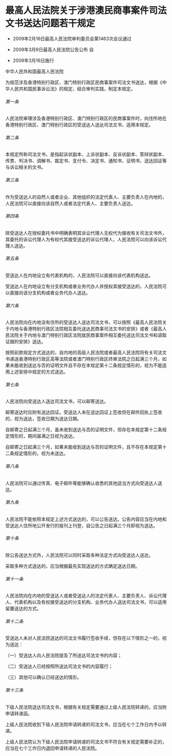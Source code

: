 # 最高人民法院关于涉港澳民商事案件司法文书送达问题若干规定

- 2009年2月16日最高人民法院审判委员会第1463次会议通过

- 2009年3月9日最高人民法院公告公布 自

- 2009年3月16日施行

<!-- INFO END -->

中华人民共和国最高人民法院

为规范涉及香港特别行政区、澳门特别行政区民商事案件司法文书送达，根据《中华人民共和国民事诉讼法》的规定，结合审判实践，制定本规定。

###### 第一条

人民法院审理涉及香港特别行政区、澳门特别行政区的民商事案件时，向住所地在香港特别行政区、澳门特别行政区的受送达人送达司法文书，适用本规定。

###### 第二条

本规定所称司法文书，是指起诉状副本、上诉状副本、反诉状副本、答辩状副本、传票、判决书、调解书、裁定书、支付令、决定书、通知书、证明书、送达回证等与诉讼相关的文书。

###### 第三条

作为受送达人的自然人或者企业、其他组织的法定代表人、主要负责人在内地的，人民法院可以直接向该自然人或者法定代表人、主要负责人送达。

###### 第四条

除受送达人在授权委托书中明确表明其诉讼代理人无权代为接收有关司法文书外，其委托的诉讼代理人为有权代其接受送达的诉讼代理人，人民法院可以向该诉讼代理人送达。

###### 第五条

受送达人在内地设立有代表机构的，人民法院可以直接向该代表机构送达。

受送达人在内地设立有分支机构或者业务代办人并授权其接受送达的，人民法院可以直接向该分支机构或者业务代办人送达。

###### 第六条

人民法院向在内地没有住所的受送达人送达司法文书，可以按照《最高人民法院关于内地与香港特别行政区法院相互委托送达民商事司法文书的安排》或者《最高人民法院关于内地与澳门特别行政区法院就民商事案件相互委托送达司法文书和调取证据的安排》送达。

按照前款规定方式送达的，自内地的高级人民法院或者最高人民法院将有关司法文书递送香港特别行政区高等法院或者澳门特别行政区终审法院之日起满三个月，如果未能收到送达与否的证明文件且不存在本规定第十二条规定情形的，视为不能适用上述安排中规定的方式送达。

###### 第七条

人民法院向受送达人送达司法文书，可以邮寄送达。

邮寄送达时应附有送达回证。受送达人未在送达回证上签收但在邮件回执上签收的，视为送达，签收日期为送达日期。

自邮寄之日起满三个月，虽未收到送达与否的证明文件，但存在本规定第十二条规定情形的，期间届满之日视为送达。

自邮寄之日起满三个月，如果未能收到送达与否的证明文件，且不存在本规定第十二条规定情形的，视为未送达。

###### 第八条

人民法院可以通过传真、电子邮件等能够确认收悉的其他适当方式向受送达人送达。

###### 第九条

人民法院不能依照本规定上述方式送达的，可以公告送达。公告内容应当在内地和受送达人住所地公开发行的报刊上刊登，自公告之日起满三个月即视为送达。

###### 第十条

除公告送达方式外，人民法院可以同时采取多种法定方式向受送达人送达。

采取多种方式送达的，应当根据最先实现送达的方式确定送达日期。

###### 第十一条

人民法院向在内地的受送达人或者受送达人的法定代表人、主要负责人、诉讼代理人、代表机构以及有权接受送达的分支机构、业务代办人送达司法文书，可以适用留置送达的方式。

###### 第十二条

受送达人未对人民法院送达的司法文书履行签收手续，但存在以下情形之一的，视为送达：

（一）受送达人向人民法院提及了所送达司法文书的内容；

（二）受送达人已经按照所送达司法文书的内容履行；

（三）其他可以确认已经送达的情形。

###### 第十三条

下级人民法院送达司法文书，根据有关规定需要通过上级人民法院转递的，应当附申请转递函。

上级人民法院收到下级人民法院申请转递的司法文书，应当在七个工作日内予以转递。

上级人民法院认为下级人民法院申请转递的司法文书不符合有关规定需要补正的，应当在七个工作日内退回申请转递的人民法院。

